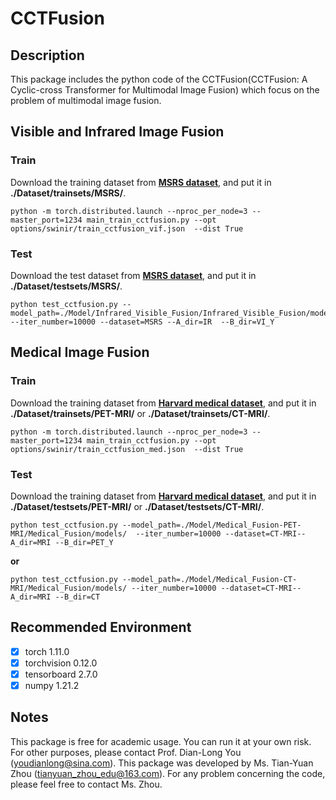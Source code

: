
# CCTFusion
## Description
This package includes the python code of the CCTFusion(CCTFusion: A Cyclic-cross Transformer for Multimodal Image
Fusion) which focus on the problem of multimodal image fusion.
## Visible and Infrared Image Fusion
### Train
Download the training dataset from [**MSRS dataset**](https://github.com/Linfeng-Tang/MSRS), and put it in **./Dataset/trainsets/MSRS/**. 

    python -m torch.distributed.launch --nproc_per_node=3 --master_port=1234 main_train_cctfusion.py --opt options/swinir/train_cctfusion_vif.json  --dist True

### Test
Download the test dataset from [**MSRS dataset**](https://github.com/Linfeng-Tang/MSRS), and put it in **./Dataset/testsets/MSRS/**. 

    python test_cctfusion.py --model_path=./Model/Infrared_Visible_Fusion/Infrared_Visible_Fusion/models/ --iter_number=10000 --dataset=MSRS --A_dir=IR  --B_dir=VI_Y

## Medical Image Fusion
### Train
Download the training dataset from [**Harvard medical dataset**](http://www.med.harvard.edu/AANLIB/home.html), and put it in **./Dataset/trainsets/PET-MRI/** or **./Dataset/trainsets/CT-MRI/**. 

    python -m torch.distributed.launch --nproc_per_node=3 --master_port=1234 main_train_cctfusion.py --opt options/swinir/train_cctfusion_med.json  --dist True
    
### Test
Download the training dataset from [**Harvard medical dataset**](http://matthewalunbrown.com/nirscene/nirscene.html), and put it in **./Dataset/testsets/PET-MRI/** or **./Dataset/testsets/CT-MRI/**. 

    python test_cctfusion.py --model_path=./Model/Medical_Fusion-PET-MRI/Medical_Fusion/models/  --iter_number=10000 --dataset=CT-MRI--A_dir=MRI --B_dir=PET_Y
**or** 

    python test_cctfusion.py --model_path=./Model/Medical_Fusion-CT-MRI/Medical_Fusion/models/ --iter_number=10000 --dataset=CT-MRI--A_dir=MRI --B_dir=CT


## Recommended Environment

 - [x] torch 1.11.0
 - [x] torchvision 0.12.0
 - [x] tensorboard  2.7.0
 - [x] numpy 1.21.2

## Notes
This package is free for academic usage. You can run it at your own risk. For other purposes, please contact Prof. Dian-Long You (youdianlong@sina.com).
This package was developed by Ms. Tian-Yuan Zhou (tianyuan_zhou_edu@163.com). For any problem concerning the code, please feel free to contact Ms. Zhou.